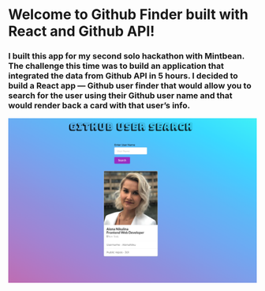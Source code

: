 # Welcome to Github Finder built with **React** and **Github API**!
### I built this app for my second solo hackathon with Mintbean. The challenge this time was to build an application that integrated the data from Github API in 5 hours. I decided to build a React app — Github user finder that would allow you to search for the user using their Github user name and that would render back a card with that user’s info.

![github finder](https://github.com/AlenaNiku/github-finder/blob/master/githubAPI.png)

